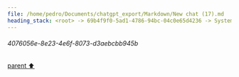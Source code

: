 ```yaml
---
file: /home/pedro/Documents/chatgpt_export/Markdown/New chat (17).md
heading_stack: <root> -> 69b4f9f0-5ad1-4786-94bc-04c0e65d4236 -> System -> 4076056e-8e23-4e6f-8073-d3aebcbb945b
---
```

###### 4076056e-8e23-4e6f-8073-d3aebcbb945b
[parent ⬆️](#69b4f9f0-5ad1-4786-94bc-04c0e65d4236)
